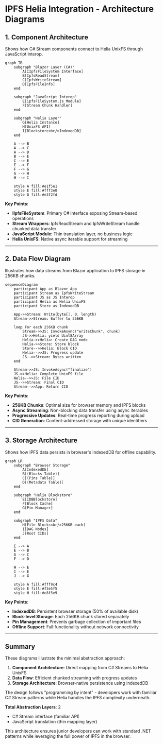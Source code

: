 # IPFS Helia Integration - Architecture Diagrams

## 1. Component Architecture
Shows how C# Stream components connect to Helia UnixFS through JavaScript interop.

```mermaid
graph TB
    subgraph "Blazor Layer (C#)"
        A[IIpfsFileSystem Interface]
        B[IpfsReadStream]
        C[IpfsWriteStream]
        D[IpfsFileInfo]
    end
    
    subgraph "JavaScript Interop"
        E[ipfsFileSystem.js Module]
        F[Stream Chunk Handler]
    end
    
    subgraph "Helia Layer"
        G[Helia Instance]
        H[UnixFS API]
        I[Blockstore<br/>IndexedDB]
    end
    
    A --> B
    A --> C
    A --> D
    B --> E
    C --> E
    E --> F
    F --> G
    G --> H
    H --> I
    
    style A fill:#e1f5e1
    style E fill:#fff3e0
    style G fill:#e3f2fd
```

**Key Points:**
- **IIpfsFileSystem**: Primary C# interface exposing Stream-based operations
- **Stream Wrappers**: IpfsReadStream and IpfsWriteStream handle chunked data transfer
- **JavaScript Module**: Thin translation layer, no business logic
- **Helia UnixFS**: Native async iterable support for streaming

---

## 2. Data Flow Diagram
Illustrates how data streams from Blazor application to IPFS storage in 256KB chunks.

```mermaid
sequenceDiagram
    participant App as Blazor App
    participant Stream as IpfsWriteStream
    participant JS as JS Interop
    participant Helia as Helia UnixFS
    participant Store as IndexedDB
    
    App->>Stream: Write(byte[], 0, length)
    Stream->>Stream: Buffer to 256KB
    
    loop For each 256KB chunk
        Stream->>JS: InvokeAsync("writeChunk", chunk)
        JS->>Helia: yield Uint8Array
        Helia->>Helia: Create DAG node
        Helia->>Store: Store block
        Store-->>Helia: Block CID
        Helia-->>JS: Progress update
        JS-->>Stream: Bytes written
    end
    
    Stream->>JS: InvokeAsync("finalize")
    JS->>Helia: Complete UnixFS file
    Helia-->>JS: File CID
    JS-->>Stream: Final CID
    Stream-->>App: Return CID
```

**Key Points:**
- **256KB Chunks**: Optimal size for browser memory and IPFS blocks
- **Async Streaming**: Non-blocking data transfer using async iterables
- **Progressive Updates**: Real-time progress reporting during upload
- **CID Generation**: Content-addressed storage with unique identifiers

---

## 3. Storage Architecture
Shows how IPFS data persists in browser's IndexedDB for offline capability.

```mermaid
graph LR
    subgraph "Browser Storage"
        A[IndexedDB]
        B[(Blocks Table)]
        C[(Pins Table)]
        D[(Metadata Table)]
    end
    
    subgraph "Helia Blockstore"
        E[IDBBlockstore]
        F[Block Cache]
        G[Pin Manager]
    end
    
    subgraph "IPFS Data"
        H[File Blocks<br/>256KB each]
        I[DAG Nodes]
        J[Root CIDs]
    end
    
    E --> A
    E --> B
    G --> C
    F --> D
    
    H --> E
    I --> E
    J --> G
    
    style A fill:#fff9c4
    style E fill:#f3e5f5
    style H fill:#e8f5e9
```

**Key Points:**
- **IndexedDB**: Persistent browser storage (50% of available disk)
- **Block-level Storage**: Each 256KB chunk stored separately
- **Pin Management**: Prevents garbage collection of important files
- **Offline Support**: Full functionality without network connectivity

---

## Summary

These diagrams illustrate the minimal abstraction approach:

1. **Component Architecture**: Direct mapping from C# Streams to Helia UnixFS
2. **Data Flow**: Efficient chunked streaming with progress updates
3. **Storage Architecture**: Browser-native persistence using IndexedDB

The design follows "programming by intent" - developers work with familiar C# Stream patterns while Helia handles the IPFS complexity underneath.

**Total Abstraction Layers**: 2
- C# Stream interface (familiar API)
- JavaScript translation (thin mapping layer)

This architecture ensures junior developers can work with standard .NET patterns while leveraging the full power of IPFS in the browser.